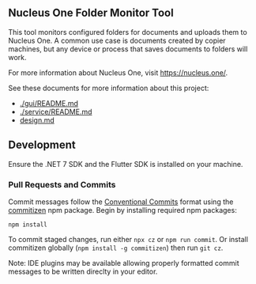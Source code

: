 ## Nucleus One Folder Monitor Tool

This tool monitors configured folders for documents and uploads them to Nucleus
One. A common use case is documents created by copier machines, but any device
or process that saves documents to folders will work.

For more information about Nucleus One, visit https://nucleus.one/.

See these documents for more information about this project:
  - [./gui/README.md](./gui/README.md)
  - [./service/README.md](./service/README.md)
  - [design.md](./design.md)

## Development
Ensure the .NET 7 SDK and the Flutter SDK is installed on your machine.

### Pull Requests and Commits

Commit messages follow the [Conventional
Commits](https://www.conventionalcommits.org/en/v1.0.0/) format using the
[commitizen](https://commitizen.github.io/cz-cli/) npm package. Begin by
installing required npm packages:
```
npm install
```

To commit staged changes, run either `npx cz` or `npm run commit`. Or install
commitizen globally (`npm install -g commitizen`) then run `git cz`.

Note: IDE plugins may be available allowing properly formatted commit messages
to be written direclty in your editor.
